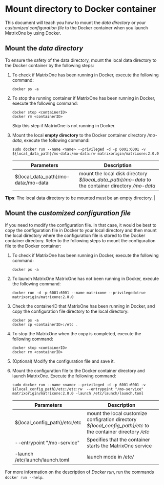 # Mount directory to Docker container

This document will teach you how to mount the *data directory* or your *customized configuration file* to the Docker container when you launch MatrixOne by using Docker.

## Mount the *data directory*

To ensure the safety of the data directory, mount the local data directory to the Docker container by the following steps:

1. To check if MatrixOne has been running in Docker, execute the following command:

    ```
    docker ps -a
    ```

2. To stop the running container if MatrixOne has been running in Docker, execute the following command:

    ```
    docker stop <containerID>
    docker rm <containerID>
    ```

    Skip this step if MatrixOne is not running in Docker.

3. Mount the local **empty directory** to the Docker container directory */mo-data*, execute the following command:

     ```shell
     sudo docker run --name <name> --privileged -d -p 6001:6001 -v ${local_data_path}/mo-data:/mo-data:rw matrixorigin/matrixone:2.0.0
     ```

     | Parameters                          | Description                                                                                                                                                                         |
     | ----------------------------------- | ----------------------------------------------------------------------------------------------------------------------------------------------------------------------------------- |
     | ${local_data_path}/mo-data:/mo-data | mount the local disk directory *${local_data_path}/mo-data* to the container directory */mo-data* <br>

__Tips__: The local data directory to be mounted must be an empty directory. |

## Mount the *customized configuration file*

If you need to modify the configuration file. In that case, it would be best to copy the configuration file in Docker to your local directory and then mount the local directory where the configuration file is stored to the Docker container directory. Refer to the following steps to mount the configuration file to the Docker container:

1. To check if MatrixOne has been running in Docker, execute the following command:

    ```
    docker ps -a
    ```

2. To launch MatrixOne MatrixOne has not been running in Docker, execute the following command:

    ```
    docker run -d -p 6001:6001 --name matrixone --privileged=true matrixorigin/matrixone:2.0.0
    ```

3. Check the containerID that MatrixOne has been running in Docker, and copy the configuration file directory to the local directory:

    ```
    docker ps -a
    docker cp <containerID>:/etc .
    ```

4. To stop the MatrixOne when the copy is completed, execute the following command:

    ```
    docker stop <containerID>
    docker rm <containerID>
    ```

5. (Optional) Modify the configuration file and save it.

6. Mount the configuration file to the Docker container directory and launch MatrixOne. Execute the following command:

     ```shell
     sudo docker run --name <name> --privileged -d -p 6001:6001 -v ${local_config_path}/etc:/etc:rw  --entrypoint "/mo-service" matrixorigin/matrixone:2.0.0 -launch /etc/launch/launch.toml
     ```

     | Parameters                      | Description                                                                                                   |
     | ------------------------------- | ------------------------------------------------------------------------------------------------------------- |
     | ${local_config_path}/etc:/etc   | mount the local customize configration directory *${local_config_path}/etc* to the container directory */etc* |
     | --entrypoint "/mo-service"      | Specifies that the container starts the MatrixOne service                                                     |
     | -launch /etc/launch/launch.toml | launch mode in */etc/*                                                                                        |

For more information on the description of *Docker run*, run the commands `docker run --help`.
